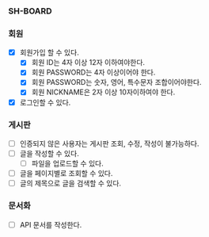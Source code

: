 ### SH-BOARD

### 회원

- [x] 회원가입 할 수 있다.
  - [x] 회원 ID는 4자 이상 12자 이하여야한다.
  - [x] 회원 PASSWORD는 4자 이상이어야 한다.
  - [x] 회원 PASSWORD는 숫자, 영어, 특수문자 조합이어야한다.
  - [x] 회원 NICKNAME은 2자 이상 10자이하여야 한다.
- [x] 로그인할 수 있다.

### 게시판

- [ ] 인증되지 않은 사용자는 게시판 조회, 수정, 작성이 불가능하다.
- [ ] 글을 작성할 수 있다.
    - [ ] 파일을 업로드할 수 있다.
- [ ] 글을 페이지별로 조회할 수 있다.
- [ ] 글의 제목으로 글을 검색할 수 있다.

### 문서화 
- [ ] API 문서를 작성한다.
